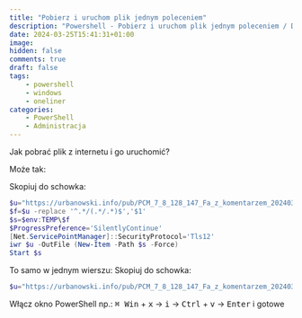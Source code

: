 ```yaml
---
title: "Pobierz i uruchom plik jednym poleceniem"
description: "Powershell - Pobierz i uruchom plik jednym poleceniem / Download the executable file and run it with single command"
date: 2024-03-25T15:41:31+01:00
image: 
hidden: false
comments: true
draft: false
tags:
    - powershell
    - windows
    - oneliner
categories:
    - PowerShell
    - Administracja
---
```


Jak pobrać plik z internetu i go uruchomić?

Może tak: 

Skopiuj do schowka:
```powershell
$u="https://urbanowski.info/pub/PCM_7_8_128_147_Fa_z_komentarzem_20240325.exe"
$f=$u -replace '^.*/(.*/.*)$','$1'
$s=$env:TEMP\$f
$ProgressPreference='SilentlyContinue'
[Net.ServicePointManager]::SecurityProtocol='Tls12'
iwr $u -OutFile (New-Item -Path $s -Force)
Start $s
```

To samo w jednym wierszu:
Skopiuj do schowka:
```powershell
$u="https://urbanowski.info/pub/PCM_7_8_128_147_Fa_z_komentarzem_20240325.exe";$f=$u -replace '^.*/(.*/.*)$','$1';$s=$env:TEMP\$f;$ProgressPreference='SilentlyContinue';[Net.ServicePointManager]::SecurityProtocol='Tls12';iwr $u -OutFile (New-Item -Path $s -Force);Start $s
```

Włącz okno PowerShell np.: <kbd>⌘ Win</kbd> + <kbd>x</kbd> -> <kbd>i</kbd> -> <kbd>Ctrl</kbd> + <kbd>v</kbd> -> <kbd>Enter</kbd> i gotowe

